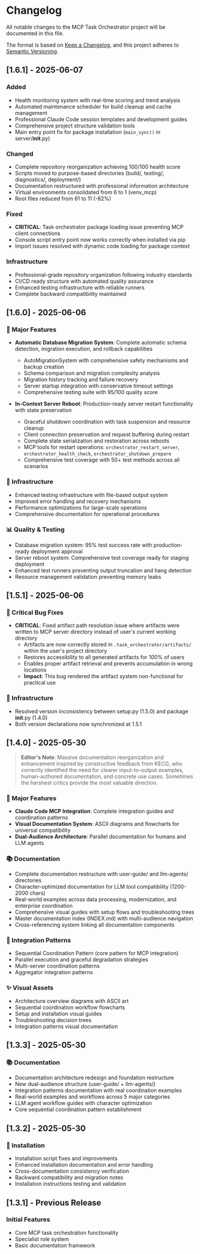 # Changelog

All notable changes to the MCP Task Orchestrator project will be documented in this file.

The format is based on [Keep a Changelog](https://keepachangelog.com/en/1.0.0/),
and this project adheres to [Semantic Versioning](https://semver.org/spec/v2.0.0.html).

## [1.6.1] - 2025-06-07

### Added
- Health monitoring system with real-time scoring and trend analysis
- Automated maintenance scheduler for build cleanup and cache management
- Professional Claude Code session templates and development guides
- Comprehensive project structure validation tools
- Main entry point fix for package installation (`main_sync()` in server/__init__.py)

### Changed
- Complete repository reorganization achieving 100/100 health score
- Scripts moved to purpose-based directories (build/, testing/, diagnostics/, deployment/)
- Documentation restructured with professional information architecture
- Virtual environments consolidated from 6 to 1 (venv_mcp)
- Root files reduced from 61 to 11 (-82%)

### Fixed
- **CRITICAL**: Task orchestrator package loading issue preventing MCP client connections
- Console script entry point now works correctly when installed via pip
- Import issues resolved with dynamic code loading for package context

### Infrastructure
- Professional-grade repository organization following industry standards
- CI/CD ready structure with automated quality assurance
- Enhanced testing infrastructure with reliable runners
- Complete backward compatibility maintained

## [1.6.0] - 2025-06-06

### 🚀 Major Features
- **Automatic Database Migration System**: Complete automatic schema detection, migration execution, and rollback capabilities
  - AutoMigrationSystem with comprehensive safety mechanisms and backup creation
  - Schema comparison and migration complexity analysis
  - Migration history tracking and failure recovery
  - Server startup integration with conservative timeout settings
  - Comprehensive testing suite with 95/100 quality score
  
- **In-Context Server Reboot**: Production-ready server restart functionality with state preservation
  - Graceful shutdown coordination with task suspension and resource cleanup
  - Client connection preservation and request buffering during restart
  - Complete state serialization and restoration across reboots
  - MCP tools for restart operations: `orchestrator_restart_server`, `orchestrator_health_check`, `orchestrator_shutdown_prepare`
  - Comprehensive test coverage with 50+ test methods across all scenarios

### 🔧 Infrastructure  
- Enhanced testing infrastructure with file-based output system
- Improved error handling and recovery mechanisms
- Performance optimizations for large-scale operations
- Comprehensive documentation for operational procedures

### 📊 Quality & Testing
- Database migration system: 95% test success rate with production-ready deployment approval
- Server reboot system: Comprehensive test coverage ready for staging deployment
- Enhanced test runners preventing output truncation and hang detection
- Resource management validation preventing memory leaks

## [1.5.1] - 2025-06-06

### 🐛 Critical Bug Fixes
- **CRITICAL**: Fixed artifact path resolution issue where artifacts were written to MCP server directory instead of user's current working directory
  - Artifacts are now correctly stored in `.task_orchestrator/artifacts/` within the user's project directory
  - Restores accessibility to all generated artifacts for 100% of users
  - Enables proper artifact retrieval and prevents accumulation in wrong locations
  - **Impact**: This bug rendered the artifact system non-functional for practical use

### 🔧 Infrastructure
- Resolved version inconsistency between setup.py (1.5.0) and package __init__.py (1.4.0)
- Both version declarations now synchronized at 1.5.1

## [1.4.0] - 2025-05-30

> **Editor's Note**: Massive documentation reorganization and enhancement inspired by constructive feedback from KECG, who correctly identified the need for clearer input-to-output examples, human-authored documentation, and concrete use cases. Sometimes the harshest critics provide the most valuable direction.

### 🎉 Major Features
- **Claude Code MCP Integration**: Complete integration guides and coordination patterns
- **Visual Documentation System**: ASCII diagrams and flowcharts for universal compatibility  
- **Dual-Audience Architecture**: Parallel documentation for humans and LLM agents

### 📚 Documentation
- Complete documentation restructure with user-guide/ and llm-agents/ directories
- Character-optimized documentation for LLM tool compatibility (1200-2000 chars)
- Real-world examples across data processing, modernization, and enterprise coordination
- Comprehensive visual guides with setup flows and troubleshooting trees
- Master documentation index (INDEX.md) with multi-audience navigation
- Cross-referencing system linking all documentation components

### 🔗 Integration Patterns
- Sequential Coordination Pattern (core pattern for MCP integration)
- Parallel execution and graceful degradation strategies
- Multi-server coordination patterns
- Aggregator integration patterns

### ✨ Visual Assets
- Architecture overview diagrams with ASCII art
- Sequential coordination workflow flowcharts
- Setup and installation visual guides
- Troubleshooting decision trees
- Integration patterns visual documentation

## [1.3.3] - 2025-05-30

### 📚 Documentation
- Documentation architecture redesign and foundation restructure
- New dual-audience structure (user-guide/ + llm-agents/)
- Integration patterns documentation with real coordination examples
- Real-world examples and workflows across 5 major categories
- LLM agent workflow guides with character optimization
- Core sequential coordination pattern establishment

## [1.3.2] - 2025-05-30

### 🔧 Installation
- Installation script fixes and improvements
- Enhanced installation documentation and error handling
- Cross-documentation consistency verification
- Backward compatibility and migration notes
- Installation instructions testing and validation

## [1.3.1] - Previous Release

### Initial Features
- Core MCP task orchestration functionality
- Specialist role system
- Basic documentation framework
